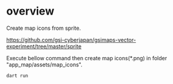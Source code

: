 # overview

Create map icons from sprite.

<https://github.com/gsi-cyberjapan/gsimaps-vector-experiment/tree/master/sprite>

Execute bellow command then create map icons(*.png) in folder "app_map/assets/map_icons".

``` dart
dart run
```
